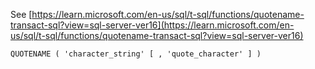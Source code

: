 See [https://learn.microsoft.com/en-us/sql/t-sql/functions/quotename-transact-sql?view=sql-server-ver16](https://learn.microsoft.com/en-us/sql/t-sql/functions/quotename-transact-sql?view=sql-server-ver16)
```
QUOTENAME ( 'character_string' [ , 'quote_character' ] )
```
